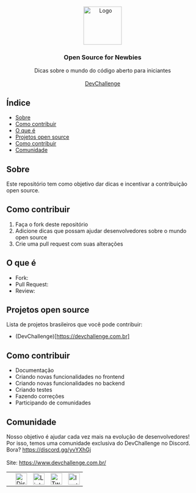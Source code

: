 <br />
<p align="center">
    <a href="https://devchallenge.com.br/">
    <img src="https://trello-attachments.s3.amazonaws.com/590fa896d2d25e50583de620/500x500/0bdcc819ea145cb0167619c6d00f2174/D.png" alt="Logo" width="100" height="100">
  </a>
  
  <h3 align="center">Open Source for Newbies</h3>

  <p align="center">
    Dicas sobre o mundo do código aberto para iniciantes
       <br />
    <br />
     <a href="https://www.devchallenge.com.br/">DevChallenge</a>    
  </p>

## Índice

- [Sobre](#sobre)
- [Como contribuir](#como-contribuir)
- [O que é](#o-que-é)
- [Projetos open source](#projetos-open-source)
- [Como contribuir](#como-contribuir)
- [Comunidade](#comunidade)

## Sobre
Este repositório tem como objetivo dar dicas e incentivar a contribuição open source.


## Como contribuir
1. Faça o fork deste repositório
2. Adicione dicas que possam ajudar desenvolvedores sobre o mundo open source
3. Crie uma pull request com suas alterações

## O que é
- Fork:
- Pull Request:
- Review:

## Projetos open source
Lista de projetos brasileiros que você pode contribuir:
- (DevChallenge)[https://devchallenge.com.br]

## Como contribuir
- Documentação
- Criando novas funcionalidades no frontend
- Criando novas funcionalidades no backend
- Criando testes
- Fazendo correções
- Participando de comunidades

## Comunidade
Nosso objetivo é ajudar cada vez mais na evolução de desenvolvedores! Por isso, temos uma comunidade exclusiva do DevChallenge no Discord. Bora? https://discord.gg/yvYXhGj <br>
<br>
Site: https://www.devchallenge.com.br/ <br>

<table style="border-color:transparent">
    <th>
        <td><a href="https://discord.gg/yvYXhGj"><img src="https://cdn3.iconfinder.com/data/icons/discord/64/discord_20-512.png" width="30px" height="30px" alt="Discord">      </a></td>
    <td><a href="https://www.linkedin.com/company/devchallenge/"><img src="https://image.flaticon.com/icons/svg/1384/1384014.svg" width="30px" height="30px"                alt="Linkedin"></a></td>
    <td><a href="https://twitter.com/dev_challenge"><img src="https://cdn3.iconfinder.com/data/icons/picons-social/57/43-twitter-512.png" width="30px" height="30px"        alt="Twitter"></a</td>
    <td><a href="https://www.instagram.com/devchallenge/"><img src="https://cdn4.iconfinder.com/data/icons/picons-social/57/38-instagram-3-512.png" width="30px"            height="30px" alt="Instagram"></a></td>
    </th>
</table>

